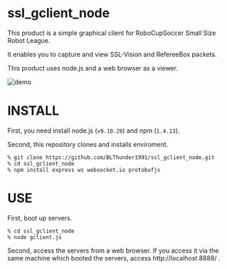 ssl_gclient_node
================

This product is a simple graphical client for RoboCupSoccer Small Size Robot League.

It enables you to capture and view SSL-Vision and RefereeBox packets.

This product uses node.js and a web browser as a viewer.


![demo](https://github.com/BLThunder1991/ssl_gclient_node/blob/master/browser.png, "demo")

# INSTALL

First, you need install node.js (`v0.10.28`) and npm (`1.4.13`).

Second, this repository clones and installs enviroment.

```shell
% git clone https://github.com/BLThunder1991/ssl_gclient_node.git
% cd ssl_gclient_node
% npm install express ws websocket.io protobufjs
```

# USE

First, boot up servers.

```shell
% cd ssl_gclient_node
% node gclient.js
```

Second, access the servers from a web browser. If you access it via the same machine which booted the servers, access http://localhost:8888/ .
